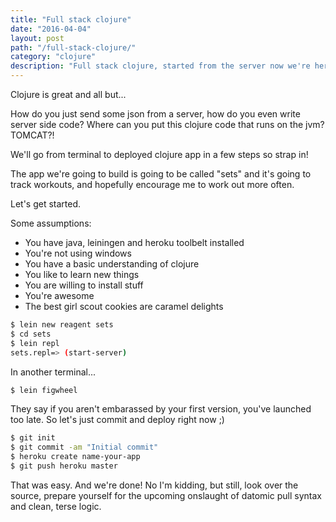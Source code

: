 ```yaml
---
title: "Full stack clojure"
date: "2016-04-04"
layout: post
path: "/full-stack-clojure/"
category: "clojure"
description: "Full stack clojure, started from the server now we're here."
---
```


Clojure is great and all but...

How do you just send some json from a server, how do you even write server side code?
Where can you put this clojure code that runs on the jvm? TOMCAT?!

We'll go from terminal to deployed clojure app in a few steps so strap in!

<!-- more -->

The app we're going to build is going to be called "sets" and it's going to track workouts, and hopefully encourage me to work out more often.

Let's get started.

Some assumptions:

- You have java, leiningen and heroku toolbelt installed
- You're not using windows
- You have a basic understanding of clojure
- You like to learn new things
- You are willing to install stuff
- You're awesome
- The best girl scout cookies are caramel delights

```bash
$ lein new reagent sets
$ cd sets
$ lein repl
sets.repl=> (start-server)
```

In another terminal...

```bash
$ lein figwheel
```

They say if you aren't embarassed by your first version, you've launched too late.
So let's just commit and deploy right now ;)

```bash
$ git init
$ git commit -am "Initial commit"
$ heroku create name-your-app
$ git push heroku master
```

That was easy. And we're done! No I'm kidding, but still, look over the source, prepare yourself for the upcoming onslaught of datomic pull syntax and clean, terse logic.
